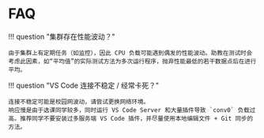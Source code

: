 # FAQ

!!! question "集群存在性能波动？"

    由于集群上有定期任务（如监控），因此 CPU 负载可能遇到偶发的性能波动。助教在测试时会考虑此因素，如“平均值”的实际测试方法为多次运行程序，抛弃性能最低的若干数据点后在进行平均。

!!! question "VS Code 连接不稳定 / 经常卡死？"

    连接不稳定可能是校园网波动，请尝试更换网络环境。  
    响应慢是由于选课同学较多，同时运行 VS Code Server 和大量插件导致 `conv0` 负载过高。推荐同学不要安装过多服务端 VS Code 插件，并尽量使用本地编辑文件 + Git 同步的方法。
